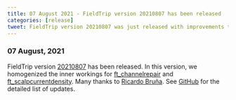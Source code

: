 ```yaml
---
title: 07 August 2021 - FieldTrip version 20210807 has been released
categories: [release]
tweet: FieldTrip version 20210807 was just released with improvements to ft_channelrepair and ft_scalpcurrentdensity. Many thanks to Ricardo Bruña 🙏🏽. See http://www.fieldtriptoolbox.org/#07-august-2021
---
```


### 07 August, 2021

FieldTrip version [20210807](http://github.com/fieldtrip/fieldtrip/releases/tag/20210807) has been released. In this version, we homogenized the inner workings for [ft_channelrepair](https://www.fieldtriptoolbox.org/reference/ft_channelrepair) and [ft_scalpcurrentdensity](https://www.fieldtriptoolbox.org/reference/ft_scalpcurrentdensity). Many thanks to [Ricardo Bruña](http://meg.ctb.upm.es/members/senior-researchers/bruna/). See [GitHub](https://github.com/fieldtrip/fieldtrip/compare/20210709...20210807) for the detailed list of updates.
